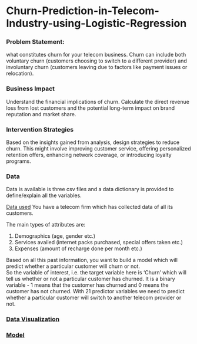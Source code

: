 # Churn-Prediction-in-Telecom-Industry-using-Logistic-Regression

### Problem Statement: 
what constitutes churn for your telecom business. Churn can include both voluntary churn (customers choosing to switch to a different provider) and involuntary churn (customers leaving due to factors like payment issues or relocation).

### Business Impact
Understand the financial implications of churn. Calculate the direct revenue loss from lost customers and the potential long-term impact on brand reputation and market share.

### Intervention Strategies
Based on the insights gained from analysis, design strategies to reduce churn. This might involve improving customer service, offering personalized retention offers, enhancing network coverage, or introducing loyalty programs.

### Data
Data is available is three csv files and a data dictionary is provided to define/explain all the variables.

[Data used](/kaggle/input/logistic-regression-use-case-churn)
You have a telecom firm which has collected data of all its customers. 

The main types of attributes are:

1. Demographics (age, gender etc.)
2. Services availed (internet packs purchased, special offers taken etc.)
3. Expenses (amount of recharge done per month etc.)
 

Based on all this past information, you want to build a model which will predict whether a particular customer will churn or not.<br> 
So the variable of interest, i.e. the target variable here is ‘Churn’ which will tell us whether or not a particular customer has churned. It is a binary variable - 1 means that the customer has churned and 0 means the customer has not churned.
With 21 predictor variables we need to predict whether a particular customer will switch to another telecom provider or not.


### [Data Visualization](https://github.com/Sangondaliya/Churn-Prediction-in-Telecom-Industry/blob/main/telecom-churn-san.ipynb )

### [Model](https://github.com/Sangondaliya/Churn-Prediction-in-Telecom-Industry/blob/main/telecom-churn-san-model.ipynb)



